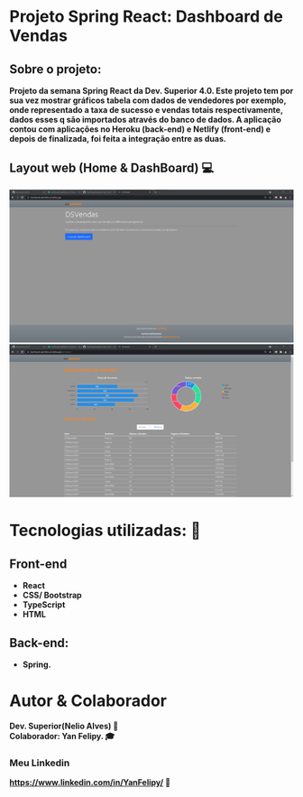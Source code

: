 # <b>Projeto Spring React: Dashboard de Vendas<b>

## Sobre o projeto:

   Projeto da semana <b>Spring React da Dev. Superior 4.0</b>. Este projeto tem por sua vez mostrar gráficos
tabela com dados de vendedores por exemplo, onde representado a taxa de sucesso e vendas totais  respectivamente, dados esses q são importados através do banco de dados.
A aplicação contou com aplicações no <b>Heroku</b>
(back-end) e Netlify (front-end) e depois de finalizada, foi feita a integração entre as duas.

## Layout web (Home & DashBoard) 💻
![Web 1](https://github.com/YanFelipy/spring-react-dashboard/blob/master/screenshots/home.png) 
![Web 2](https://github.com/YanFelipy/spring-react-dashboard/blob/master/screenshots/dashboard.png)



# Tecnologias utilizadas: 🌌
## Front-end
- React  
- CSS/ Bootstrap
- TypeScript 
- HTML

## Back-end:
- Spring.

# Autor & Colaborador
Dev. Superior(Nelio Alves) 📝 <br>
Colaborador: Yan Felipy. 🎓

### Meu Linkedin
https://www.linkedin.com/in/YanFelipy/ 💼



